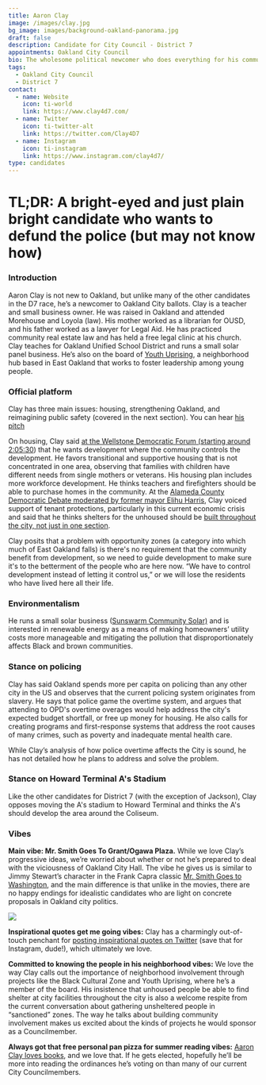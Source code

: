 ```yaml
---
title: Aaron Clay
image: /images/clay.jpg
bg_image: images/background-oakland-panorama.jpg
draft: false
description: Candidate for City Council - District 7
appointments: Oakland City Council
bio: The wholesome political newcomer who does everything for his community
tags:
  - Oakland City Council
  - District 7
contact:
  - name: Website
    icon: ti-world
    link: https://www.clay4d7.com/
  - name: Twitter
    icon: ti-twitter-alt
    link: https://twitter.com/Clay4D7
  - name: Instagram
    icon: ti-instagram
    link: https://www.instagram.com/clay4d7/
type: candidates
---
```

# TL;DR: A bright-eyed and just plain bright candidate who wants to defund the police (but may not know how)

### Introduction

Aaron Clay is not new to Oakland, but unlike many of the other candidates in the D7 race, he’s a newcomer to Oakland City ballots. Clay is a teacher and small business owner. He was raised in Oakland and attended Morehouse and Loyola (law). His mother worked as a librarian for OUSD, and his father worked as a lawyer for Legal Aid. He has practiced community real estate law and has held a free legal clinic at his church. Clay teaches for Oakland Unified School District and runs a small solar panel business. He’s also on the board of [Youth Uprising](https://www.youthuprising.org/about-us/who-we-are), a neighborhood hub based in East Oakland that works to foster leadership among young people.

### Official platform

Clay has three main issues: housing, strengthening Oakland, and reimagining public safety (covered in the next section). You can hear [his pitch](https://www.facebook.com/WellstoneDem/videos/298842841421549/)

On housing, Clay said [at the Wellstone Democratic Forum (starting around 2:05:30](https://www.facebook.com/WellstoneDem/videos/298842841421549/)) that he wants development where the community controls the development. He favors transitional and supportive housing that is not concentrated in one area, observing that families with children have different needs from single mothers or veterans. His housing plan includes more workforce development. He thinks teachers and firefighters should be able to purchase homes in the community. At the [Alameda County Democratic Debate moderated by former mayor Elihu Harris](https://www.facebook.com/watch/live/?v=1266703727012996&ref=watch_permalink), Clay voiced support of tenant protections, particularly in this current economic crisis and said that he thinks shelters for the unhoused should be [built throughout the city, not just in one section](https://oaklandside.org/2020/08/19/oakland-city-council-candidates-discuss-issues-in-their-districts-virtually/).

Clay posits that a problem with opportunity zones (a category into which much of East Oakland falls) is there's no requirement that the community benefit from development, so we need to guide development to make sure it's to the betterment of the people who are here now. “We have to control development instead of letting it control us,” or we will lose the residents who have lived here all their life.

### Environmentalism

He runs a small solar business ([Sunswarm Community Solar)](https://www.facebook.com/pg/sunswarm/posts/) and is interested in renewable energy as a means of making homeowners’ utility costs more manageable and mitigating the pollution that disproportionately affects Black and brown communities.

### Stance on policing

Clay has said Oakland spends more per capita on policing than any other city in the US and observes that the current policing system originates from slavery. He says that police game the overtime system, and argues that attending to OPD's overtime overages would help address the city's expected budget shortfall, or free up money for housing. He also calls for creating programs and first-response systems that address the root causes of many crimes, such as poverty and inadequate mental health care.

While Clay’s analysis of how police overtime affects the City is sound, he has not detailed how he plans to address and solve the problem.

### Stance on Howard Terminal A's Stadium

Like the other candidates for District 7 (with the exception of Jackson), Clay opposes moving the A's stadium to Howard Terminal and thinks the A's should develop the area around the Coliseum.

### Vibes

**Main vibe: Mr. Smith Goes To Grant/Ogawa Plaza.** While we love Clay’s progressive ideas, we’re worried about whether or not he’s prepared to deal with the viciousness of Oakland City Hall. The vibe he gives us is similar to Jimmy Stewart’s character in the Frank Capra classic [Mr. Smith Goes to Washington](https://en.wikipedia.org/wiki/Mr._Smith_Goes_to_Washington), and the main difference is that unlike in the movies, there are no happy endings for idealistic candidates who are light on concrete proposals in Oakland city politics.

![](/images/clay-meme.gif)

**Inspirational quotes get me going vibes:** Clay has a charmingly out-of-touch penchant for [posting inspirational quotes on Twitter](https://twitter.com/Clay4D7/status/1272214769630617604) (save that for Instagram, dude!), which ultimately we love.

**Committed to knowing the people in his neighborhood vibes:** We love the way Clay calls out the importance of neighborhood involvement through projects like the Black Cultural Zone and Youth Uprising, where he’s a member of the board. His insistence that unhoused people be able to find shelter at city facilities throughout the city is also a welcome respite from the current conversation about gathering unsheltered people in “sanctioned” zones. The way he talks about building community involvement makes us excited about the kinds of projects he would sponsor as a Councilmember.

**Always got that free personal pan pizza for summer reading vibes:** [Aaron Clay loves books](https://www.instagram.com/p/CA58bLtHUeZ/), and we love that. If he gets elected, hopefully he’ll be more into reading the ordinances he’s voting on than many of our current City Councilmembers.
